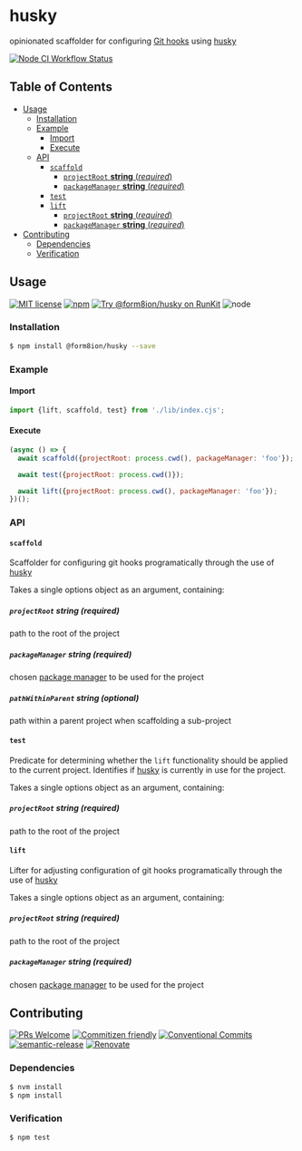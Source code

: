 # husky

opinionated scaffolder for configuring [Git hooks](https://git-scm.com/book/en/v2/Customizing-Git-Git-Hooks)
using [husky](https://typicode.github.io/husky)

<!--status-badges start -->

[![Node CI Workflow Status][github-actions-ci-badge]][github-actions-ci-link]

<!--status-badges end -->

## Table of Contents

* [Usage](#usage)
  * [Installation](#installation)
  * [Example](#example)
    * [Import](#import)
    * [Execute](#execute)
  * [API](#api)
    * [`scaffold`](#scaffold)
      * [`projectRoot` __string__ (_required_)](#projectroot-string-required)
      * [`packageManager` __string__ (_required_)](#packagemanager-string-required)
    * [`test`](#test)
    * [`lift`](#lift)
      * [`projectRoot` __string__ (_required_)](#projectroot-string-required-1)
      * [`packageManager` __string__ (_required_)](#packagemanager-string-required-1)
* [Contributing](#contributing)
  * [Dependencies](#dependencies)
  * [Verification](#verification)

## Usage

<!--consumer-badges start -->

[![MIT license][license-badge]][license-link]
[![npm][npm-badge]][npm-link]
[![Try @form8ion/husky on RunKit][runkit-badge]][runkit-link]
![node][node-badge]

<!--consumer-badges end -->

### Installation

```sh
$ npm install @form8ion/husky --save
```

### Example

#### Import

```javascript
import {lift, scaffold, test} from './lib/index.cjs';
```

#### Execute

```javascript
(async () => {
  await scaffold({projectRoot: process.cwd(), packageManager: 'foo'});

  await test({projectRoot: process.cwd()});

  await lift({projectRoot: process.cwd(), packageManager: 'foo'});
})();
```

### API

#### `scaffold`

Scaffolder for configuring git hooks programatically through the use of [husky](https://github.com/typicode/husky)

Takes a single options object as an argument, containing:

##### `projectRoot` __string__ (_required_)

path to the root of the project

##### `packageManager` __string__ (_required_)

chosen [package manager](https://github.com/form8ion/javascript-core#packagemanagers)
to be used for the project

##### `pathWithinParent` __string__ (_optional_)

path within a parent project when scaffolding a sub-project

#### `test`

Predicate for determining whether the `lift` functionality should be applied to
the current project.
Identifies if [husky](https://github.com/typicode/husky) is currently in use
for the project.

Takes a single options object as an argument, containing:

##### `projectRoot` __string__ (_required_)

path to the root of the project

#### `lift`

Lifter for adjusting configuration of git hooks programatically through the use
of [husky](https://github.com/typicode/husky)

Takes a single options object as an argument, containing:

##### `projectRoot` __string__ (_required_)

path to the root of the project

##### `packageManager` __string__ (_required_)

chosen [package manager](https://github.com/form8ion/javascript-core#packagemanagers)
to be used for the project

## Contributing

<!--contribution-badges start -->

[![PRs Welcome][PRs-badge]][PRs-link]
[![Commitizen friendly][commitizen-badge]][commitizen-link]
[![Conventional Commits][commit-convention-badge]][commit-convention-link]
[![semantic-release][semantic-release-badge]][semantic-release-link]
[![Renovate][renovate-badge]][renovate-link]

<!--contribution-badges end -->

### Dependencies

```sh
$ nvm install
$ npm install
```

### Verification

```sh
$ npm test
```

[PRs-link]: http://makeapullrequest.com

[PRs-badge]: https://img.shields.io/badge/PRs-welcome-brightgreen.svg

[commitizen-link]: http://commitizen.github.io/cz-cli/

[commitizen-badge]: https://img.shields.io/badge/commitizen-friendly-brightgreen.svg

[commit-convention-link]: https://conventionalcommits.org

[commit-convention-badge]: https://img.shields.io/badge/Conventional%20Commits-1.0.0-yellow.svg

[semantic-release-link]: https://github.com/semantic-release/semantic-release

[semantic-release-badge]: https://img.shields.io/badge/semantic--release-angular-e10079?logo=semantic-release

[renovate-link]: https://renovatebot.com

[renovate-badge]: https://img.shields.io/badge/renovate-enabled-brightgreen.svg?logo=renovatebot

[github-actions-ci-link]: https://github.com/form8ion/husky/actions?query=workflow%3A%22Node.js+CI%22+branch%3Amaster

[github-actions-ci-badge]: https://img.shields.io/github/actions/workflow/status/form8ion/husky/node-ci.yml.svg?branch=master&logo=github

[license-link]: LICENSE

[license-badge]: https://img.shields.io/github/license/form8ion/husky.svg

[npm-link]: https://www.npmjs.com/package/@form8ion/husky

[npm-badge]: https://img.shields.io/npm/v/@form8ion/husky?logo=npm

[runkit-link]: https://npm.runkit.com/@form8ion/husky

[runkit-badge]: https://badge.runkitcdn.com/@form8ion/husky.svg

[node-badge]: https://img.shields.io/node/v/@form8ion/husky?logo=node.js

